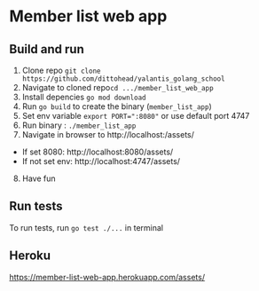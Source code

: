 # Member list web app

## Build and run

1. Clone repo `git clone https://github.com/dittohead/yalantis_golang_school`
1. Navigate to cloned repo`cd .../member_list_web_app`
1. Install depencies `go mod download`
1. Run `go build` to create the binary (`member_list_app`)
1. Set env variable `export PORT=":8080"` or use default port 4747
1. Run binary : `./member_list_app`
1. Navigate in browser to http://localhost:<port>/assets/
* If set 8080: http://localhost:8080/assets/
* If not set env: http://localhost:4747/assets/
8. Have fun

## Run tests
To run tests, run `go test ./...` in terminal

## Heroku
https://member-list-web-app.herokuapp.com/assets/
